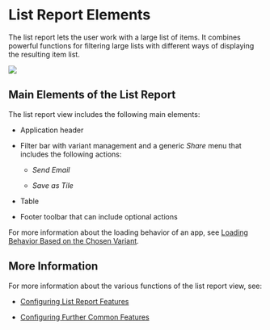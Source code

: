 <!-- loio1cf5c7f5b81c4cb3ba98fd14314d4504 -->

# List Report Elements

The list report lets the user work with a large list of items. It combines powerful functions for filtering large lists with different ways of displaying the resulting item list.



![](images/List_Report_Elements_1_15b5553.png)



<a name="loio1cf5c7f5b81c4cb3ba98fd14314d4504__section_an2_wdm_ymb"/>

## Main Elements of the List Report

The list report view includes the following main elements:

-   Application header

-   Filter bar with variant management and a generic *Share* menu that includes the following actions:

    -   *Send Email*

    -   *Save as Tile*

-   Table

-   Footer toolbar that can include optional actions

For more information about the loading behavior of an app, see [Loading Behavior Based on the Chosen Variant](loading-behavior-based-on-the-chosen-variant-9f4e119.md).



<a name="loio1cf5c7f5b81c4cb3ba98fd14314d4504__section_pcy_4cm_ymb"/>

## More Information

For more information about the various functions of the list report view, see:

-   [Configuring List Report Features](configuring-list-report-features-3af1d03.md)

-   [Configuring Further Common Features](configuring-further-common-features-a4d3c46.md)


